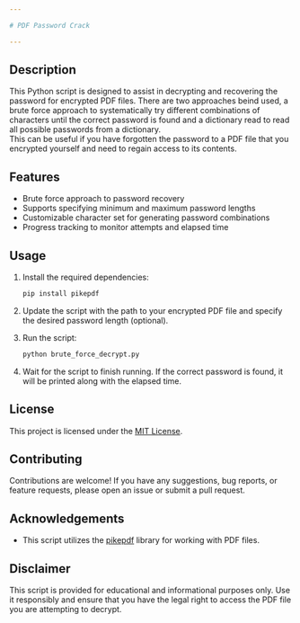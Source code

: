 ```yaml
---

# PDF Password Crack

---
```


## Description
This Python script is designed to assist in decrypting and recovering the password for encrypted PDF files. There are two approaches beind used,
a brute force approach to systematically try different combinations of characters until the correct password is found and a dictionary read to read all possible passwords from a dictionary.  
This can be useful if you have forgotten the password to a PDF file that you encrypted yourself and need to regain access to its contents.

## Features
- Brute force approach to password recovery
- Supports specifying minimum and maximum password lengths
- Customizable character set for generating password combinations
- Progress tracking to monitor attempts and elapsed time

## Usage
1. Install the required dependencies:
   ```sh
   pip install pikepdf
   ```

2. Update the script with the path to your encrypted PDF file and specify the desired password length (optional).

3. Run the script:
   ```sh
   python brute_force_decrypt.py
   ```

4. Wait for the script to finish running. If the correct password is found, it will be printed along with the elapsed time.

## License
This project is licensed under the [MIT License](LICENSE).

## Contributing
Contributions are welcome! If you have any suggestions, bug reports, or feature requests, please open an issue or submit a pull request.

## Acknowledgements
- This script utilizes the [pikepdf](https://github.com/pikepdf/pikepdf) library for working with PDF files.

## Disclaimer
This script is provided for educational and informational purposes only. Use it responsibly and ensure that you have the legal right to access the PDF file you are attempting to decrypt.
